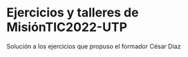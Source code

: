 # Ejercicios y talleres de MisiónTIC2022-UTP
Solución a los ejercicios que propuso el formador César Diaz